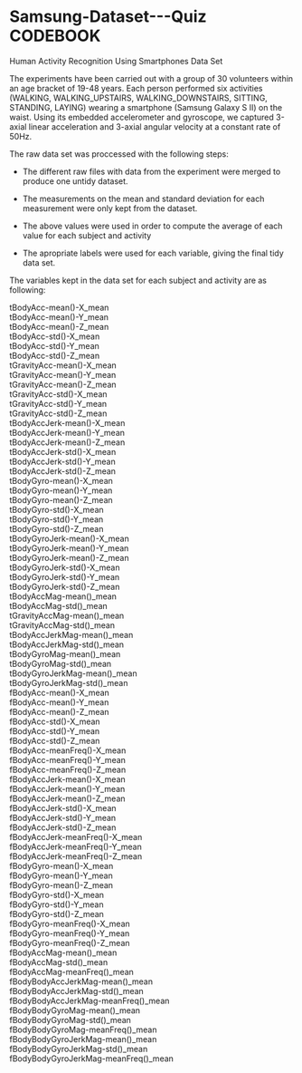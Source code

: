 # Samsung-Dataset---Quiz CODEBOOK

Human Activity Recognition Using Smartphones Data Set

The experiments have been carried out with a group of 30 volunteers within an age bracket of 19-48 years. Each person performed six activities (WALKING, WALKING_UPSTAIRS, WALKING_DOWNSTAIRS, SITTING, STANDING, LAYING) wearing a smartphone (Samsung Galaxy S II) on the waist. Using its embedded accelerometer and gyroscope, we captured 3-axial linear acceleration and 3-axial angular velocity at a constant rate of 50Hz. 

The raw data set was proccessed with the following steps:

*  The different raw files with data from the experiment were merged to produce one untidy dataset.

*  The measurements on the mean and standard deviation for each measurement were only kept from the dataset.

*  The above values were used in order to compute the average of each value for each subject and activity

*  The apropriate labels were used for each variable, giving the final tidy data set.

The variables kept in the data set for each subject and activity are as following:

                      
 tBodyAcc-mean()-X_mean  
 tBodyAcc-mean()-Y_mean  
 tBodyAcc-mean()-Z_mean  
 tBodyAcc-std()-X_mean  
 tBodyAcc-std()-Y_mean  
 tBodyAcc-std()-Z_mean  
 tGravityAcc-mean()-X_mean  
 tGravityAcc-mean()-Y_mean  
 tGravityAcc-mean()-Z_mean  
 tGravityAcc-std()-X_mean  
 tGravityAcc-std()-Y_mean  
 tGravityAcc-std()-Z_mean  
 tBodyAccJerk-mean()-X_mean  
 tBodyAccJerk-mean()-Y_mean  
 tBodyAccJerk-mean()-Z_mean  
 tBodyAccJerk-std()-X_mean  
 tBodyAccJerk-std()-Y_mean  
 tBodyAccJerk-std()-Z_mean  
 tBodyGyro-mean()-X_mean  
 tBodyGyro-mean()-Y_mean  
 tBodyGyro-mean()-Z_mean  
 tBodyGyro-std()-X_mean  
 tBodyGyro-std()-Y_mean  
 tBodyGyro-std()-Z_mean  
 tBodyGyroJerk-mean()-X_mean  
 tBodyGyroJerk-mean()-Y_mean  
 tBodyGyroJerk-mean()-Z_mean  
 tBodyGyroJerk-std()-X_mean  
 tBodyGyroJerk-std()-Y_mean  
 tBodyGyroJerk-std()-Z_mean  
 tBodyAccMag-mean()_mean  
 tBodyAccMag-std()_mean  
 tGravityAccMag-mean()_mean  
 tGravityAccMag-std()_mean  
 tBodyAccJerkMag-mean()_mean  
 tBodyAccJerkMag-std()_mean  
 tBodyGyroMag-mean()_mean  
 tBodyGyroMag-std()_mean  
 tBodyGyroJerkMag-mean()_mean  
 tBodyGyroJerkMag-std()_mean  
 fBodyAcc-mean()-X_mean  
 fBodyAcc-mean()-Y_mean  
 fBodyAcc-mean()-Z_mean  
 fBodyAcc-std()-X_mean  
 fBodyAcc-std()-Y_mean  
 fBodyAcc-std()-Z_mean  
 fBodyAcc-meanFreq()-X_mean  
 fBodyAcc-meanFreq()-Y_mean  
 fBodyAcc-meanFreq()-Z_mean  
 fBodyAccJerk-mean()-X_mean  
 fBodyAccJerk-mean()-Y_mean  
 fBodyAccJerk-mean()-Z_mean  
 fBodyAccJerk-std()-X_mean  
 fBodyAccJerk-std()-Y_mean  
 fBodyAccJerk-std()-Z_mean  
 fBodyAccJerk-meanFreq()-X_mean  
 fBodyAccJerk-meanFreq()-Y_mean  
 fBodyAccJerk-meanFreq()-Z_mean  
 fBodyGyro-mean()-X_mean  
 fBodyGyro-mean()-Y_mean  
 fBodyGyro-mean()-Z_mean  
 fBodyGyro-std()-X_mean  
 fBodyGyro-std()-Y_mean  
 fBodyGyro-std()-Z_mean  
 fBodyGyro-meanFreq()-X_mean  
 fBodyGyro-meanFreq()-Y_mean  
 fBodyGyro-meanFreq()-Z_mean  
 fBodyAccMag-mean()_mean  
 fBodyAccMag-std()_mean  
 fBodyAccMag-meanFreq()_mean  
 fBodyBodyAccJerkMag-mean()_mean  
 fBodyBodyAccJerkMag-std()_mean  
 fBodyBodyAccJerkMag-meanFreq()_mean  
 fBodyBodyGyroMag-mean()_mean  
 fBodyBodyGyroMag-std()_mean  
 fBodyBodyGyroMag-meanFreq()_mean  
 fBodyBodyGyroJerkMag-mean()_mean  
 fBodyBodyGyroJerkMag-std()_mean  
 fBodyBodyGyroJerkMag-meanFreq()_mean  